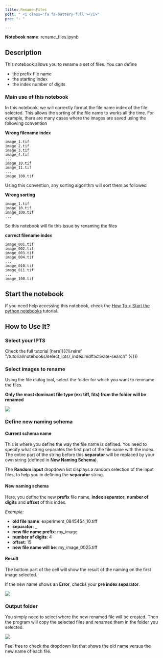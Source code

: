 ```yaml
---
title: Rename Files
post: " <i class='fa fa-battery-full'></i>"
pre: "- "

---
```


**Notebook name**: rename_files.ipynb

## Description

This notebook allows you to rename a set of files. You can define

 * the prefix file name
 * the starting index
 * the index number of digits

### Main use of this notebook

In this notebook, we will correctly format the file name index of the file selected. This allows the sorting of the file name to works all the time. For example, there are many cases where the images are saved using the following convention

**Wrong filename index**

```
image_1.tif
image_2.tif
image_3.tif
image_4.tif
...
image_10.tif
image_11.tif
...
image_100.tif
```

Using this convention, any sorting algorithm will sort them as followed

**Wrong sorting**
```
image_1.tif
image_10.tif
image_100.tif
...
```

So this notebook will fix this issue by renaming the files

**correct filename index**

```
image_001.tif
image_002.tif
image_003.tif
image_004.tif
...
image_010.tif
image_011.tif
...
image_100.tif
```

## Start the notebook

If you need help accessing this notebook, check the [How To > Start the python
notebooks](/en/tutorial/how_to_start_notebooks) tutorial.

## How to Use It?

### Select your IPTS

Check the full tutorial [here]({{%relref "/tutorial/notebooks/select_ipts/_index.md#activate-search" %}})</i>

### Select images to rename

Using the file dialog tool, select the folder for which you want to renmame the files.

**Only the  most dominant file type (ex: tiff, fits) from the folder will be renamed**

<img src='/tutorial/notebooks/rename_files/images/select_folder.gif' />

### Define new naming schema

#### Current schema name

This is where you define the way the file name is defined. You need to specify what string separates the first part
of the file name with the index. The entire part of the string before this **separator** will be replaced by your
own string (defined in **New Naming Schema**).

The **Random input** dropdown list displays a random selection of the input files, to help you in defining the
**separator** string.

#### New naming schema

Here, you define the new **prefix** file name, **index separator**, **number of digits** and **offset** of this index.

_Example:_

 * **old file name**:   experiment_0845454_10.tiff
 * **separator**: _
 * **new file name prefix**: my_image
 * **number of digits**: 4
 * **offset**: 15
 * **new file name will be**: my_image_0025.tiff

#### Result

The bottom part of the cell will show the result of the naming on the first image selected.

If the new name shows an **Error**, checks your **pre index separator**.

<img src='/tutorial/notebooks/rename_files/images/result_renaming.gif' />

### Output folder

You simply need to select where the new renamed file will be created. Then the program will copy the selected files
and renamed them in the folder you selected.

<img src='/tutorial/notebooks/rename_files/images/output.gif' />

Feel free to check the dropdown list that shows the old name versus the new name of each file.